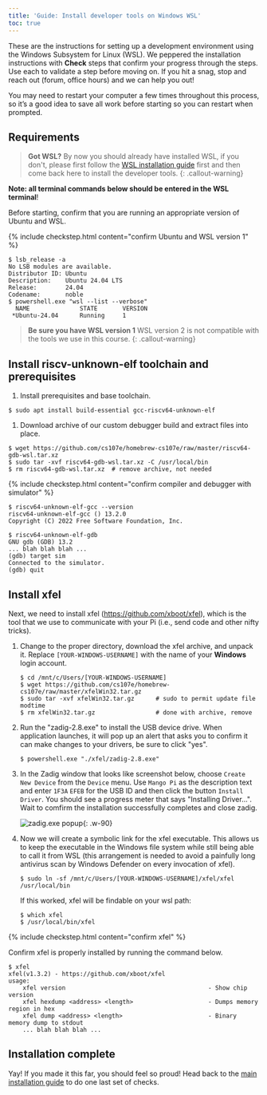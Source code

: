 ```yaml
---
title: 'Guide: Install developer tools on Windows WSL'
toc: true
---
```


<script>
$().ready(function() {
    var elems = document.getElementsByClassName('language-console');
    for (const elem of elems) elem.className += ' console-ubuntu';
});
</script>

These are the instructions for setting up a development environment using the Windows Subsystem for Linux (WSL). We peppered the installation instructions with <i class="fa fa-check-square-o fa-lg"></i> __Check__ steps that confirm your progress through the steps. Use each to validate a step before moving on.  If you hit a snag, stop and reach out (forum, office hours) and we can help you out!

You may need to restart your computer a few times throughout this process, so it’s a good idea to save all work before starting so you can restart when prompted.

## Requirements
> __Got WSL?__ By now you should already have installed WSL, if you don't, please first follow the [WSL installation guide](../wsl-setup) first and then come back here to install the developer tools.
{: .callout-warning}

__Note: all terminal commands below should be entered in the WSL terminal__!

Before starting, confirm that you are running an appropriate version of Ubuntu and WSL.

{% include checkstep.html content="confirm Ubuntu and WSL version 1" %}
```console
$ lsb_release -a
No LSB modules are available.
Distributor ID: Ubuntu
Description:    Ubuntu 24.04 LTS
Release:        24.04
Codename:       noble
$ powershell.exe "wsl --list --verbose"
  NAME              STATE       VERSION
 *Ubuntu-24.04      Running     1
```
> __Be sure you have WSL version 1__
> WSL version 2 is not compatible with the tools we use in this course.
{: .callout-warning}

## Install riscv-unknown-elf toolchain and prerequisites

1. Install prerequisites and base toolchain.
```console
$ sudo apt install build-essential gcc-riscv64-unknown-elf
```

1. Download archive of our custom debugger build and extract files into place.
```console
$ wget https://github.com/cs107e/homebrew-cs107e/raw/master/riscv64-gdb-wsl.tar.xz
$ sudo tar -xvf riscv64-gdb-wsl.tar.xz -C /usr/local/bin
$ rm riscv64-gdb-wsl.tar.xz  # remove archive, not needed
```

{% include checkstep.html content="confirm compiler and debugger with simulator" %}
```console
$ riscv64-unknown-elf-gcc --version
riscv64-unknown-elf-gcc () 13.2.0
Copyright (C) 2022 Free Software Foundation, Inc.
```

```console?prompt=(gdb),$
$ riscv64-unknown-elf-gdb
GNU gdb (GDB) 13.2
... blah blah blah ...
(gdb) target sim
Connected to the simulator.
(gdb) quit
```
## Install xfel

Next, we need to install xfel (<https://github.com/xboot/xfel>), which is the tool that we use to communicate with your Pi (i.e., send code and other nifty tricks).

1. Change to the proper directory, download the xfel archive, and unpack it. Replace `[YOUR-WINDOWS-USERNAME]` with the name of your __Windows__ login account.
    ```console 
    $ cd /mnt/c/Users/[YOUR-WINDOWS-USERNAME]
    $ wget https://github.com/cs107e/homebrew-cs107e/raw/master/xfelWin32.tar.gz
    $ sudo tar -xvf xfelWin32.tar.gz      # sudo to permit update file modtime
    $ rm xfelWin32.tar.gz                 # done with archive, remove
    ```
2. Run the "zadig-2.8.exe" to install the USB device drive. When application launches, it will pop up an alert that asks you to confirm it can make changes to your drivers, be sure to click "yes".
    ```console
    $ powershell.exe "./xfel/zadig-2.8.exe"
    ```

3. In the Zadig window that looks like screenshot below, choose `Create New Device` from the `Device` menu. Use `Mango Pi` as the description text and enter `1F3A` `EFEB` for the USB ID and then click the button `Install Driver`. You should see a progress meter that says "Installing Driver...". Wait to comfirm the installation successfully completes and close zadig.

    ![zadig.exe popup](../images/zadig.png){: .w-90}

4. Now we will create a symbolic link for the xfel executable. This allows us to keep the executable in the Windows file system while still being able to call it from WSL (this arrangement is needed to avoid a painfully long antivirus scan by Windows Defender on every invocation of xfel).
    ```console
    $ sudo ln -sf /mnt/c/Users/[YOUR-WINDOWS-USERNAME]/xfel/xfel /usr/local/bin
    ```

    If this worked, xfel will be findable on your wsl path:
    ```console
    $ which xfel
    $ /usr/local/bin/xfel
    ```

{% include checkstep.html content="confirm xfel" %}

Confirm xfel is properly installed by running the command below.

```console?prompt=$
$ xfel
xfel(v1.3.2) - https://github.com/xboot/xfel
usage:
    xfel version                                        - Show chip version
    xfel hexdump <address> <length>                     - Dumps memory region in hex
    xfel dump <address> <length>                        - Binary memory dump to stdout
    ... blah blah blah ...
```

## Installation complete

Yay! If you made it this far, you should feel so proud! Head back to the [main installation guide](../devtools) to do one last set of checks.
